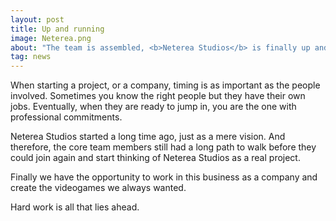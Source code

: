 ```yaml
---
layout: post
title: Up and running
image: Neterea.png
about: "The team is assembled, <b>Neterea Studios</b> is finally up and running."
tag: news
---
```

<p>
When starting a project, or a company, timing is as important as the people involved.
Sometimes you know the right people but they have their own jobs. Eventually, when they are
ready to jump in, you are the one with professional commitments.
</p>

<p>
Neterea Studios started a long time ago, just as a mere vision. And therefore, the core team
members still had a long path to walk before they could join again and start thinking of
Neterea Studios as a real project.
</p>

<p>
Finally we have the opportunity to work in this business as a company and create the videogames
we always wanted.
</p>

<p>
Hard work is all that lies ahead.
</p>
